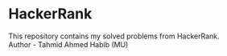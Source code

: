 # HackerRank
This repository contains my solved problems from HackerRank.
<br>
Author - Tahmid Ahmed Habib (MU)
